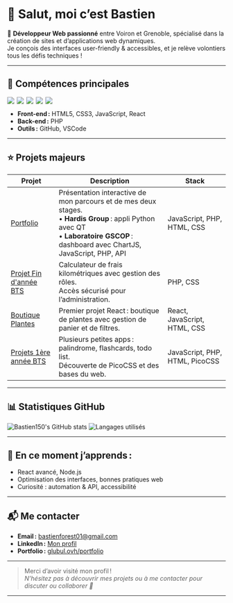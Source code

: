 # 👋 Salut, moi c’est Bastien

🎯 **Développeur Web passionné** entre Voiron et Grenoble, spécialisé dans la création de sites et d’applications web dynamiques.  
Je conçois des interfaces user-friendly & accessibles, et je relève volontiers tous les défis techniques !

---

## 🚀 Compétences principales

<div style="display:flex;gap:6px;flex-wrap:wrap;">
  <img src="https://img.shields.io/badge/HTML5-E34F26?style=flat-square&logo=html5&logoColor=white"/>
  <img src="https://img.shields.io/badge/CSS3-1572B6?style=flat-square&logo=css3&logoColor=white"/>
  <img src="https://img.shields.io/badge/JavaScript-F7DF1E?style=flat-square&logo=javascript&logoColor=black"/>
  <img src="https://img.shields.io/badge/React-61DAFB?style=flat-square&logo=react&logoColor=black"/>
  <img src="https://img.shields.io/badge/php-000000?style=flat-square&logo=php&logoColor=white"/>
</div>

- **Front-end :** HTML5, CSS3, JavaScript, React  
- **Back-end :** PHP  
- **Outils :** GitHub, VSCode

---

## ⭐ Projets majeurs

| Projet        | Description                                                                                                                             | Stack         |
|---------------|-----------------------------------------------------------------------------------------------------------------------------------------|--------------|
| [Portfolio](https://github.com/Bastien150/projetEpoka)        | Présentation interactive de mon parcours et de mes deux stages.<br>• **Hardis Group** : appli Python avec QT<br>• **Laboratoire GSCOP** : dashboard avec ChartJS, JavaScript, PHP, API | JavaScript, PHP, HTML, CSS |
| [Projet Fin d'année BTS](https://github.com/Bastien150/projetEpoka) | Calculateur de frais kilométriques avec gestion des rôles.<br>Accès sécurisé pour l’administration. | PHP, CSS |
| [Boutique Plantes](https://github.com/Bastien150/app-plant-react)   | Premier projet React : boutique de plantes avec gestion de panier et de filtres.                       | React, JavaScript, HTML, CSS |
| [Projets 1ère année BTS](https://github.com/Bastien150/serveur-web) | Plusieurs petites apps : palindrome, flashcards, todo list.<br>Découverte de PicoCSS et des bases du web.            | JavaScript, PHP, HTML, PicoCSS |

---

## 📊 Statistiques GitHub

![Bastien150's GitHub stats](https://github-readme-stats.vercel.app/api?username=Bastien150&show_icons=true&theme=tokyonight)
![Langages utilisés](https://github-readme-stats.vercel.app/api/top-langs/?username=Bastien150&layout=compact)

---

## 🌱 En ce moment j’apprends :

- React avancé, Node.js  
- Optimisation des interfaces, bonnes pratiques web  
- Curiosité : automation & API, accessibilité

---

## 📬 Me contacter

- **Email :** [bastienforest01@gmail.com](mailto:bastienforest01@gmail.com)
- **LinkedIn :** [Mon profil](https://www.linkedin.com/in/bastien-forest-294b3a2bb/)
- **Portfolio :** [glubul.ovh/portfolio](https://glubul.ovh/portfolio)

---

> Merci d’avoir visité mon profil !  
_N’hésitez pas à découvrir mes projets ou à me contacter pour discuter ou collaborer 🚀_

---

